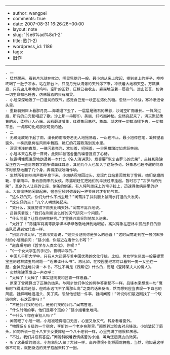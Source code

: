 - --
- author: wangpei
- comments: true
- date: 2007-08-31 16:26:26+00:00
- layout: note
- slug: '%e6%ad%8c1-2'
- title: 歌(1-2)
- wordpress_id: 1186
- tags:
- 旧作
- --
    - 一
    - 猛然醒来，看到月光就在枕边，明晃晃钢刀一般。聂小旭从床上爬起，摸到桌上的杯子，咚咚咚喝了一肚子凉水。站在阳台上，只见月光从清澈的天外泻下来，冲洗着大地和天空。万籁俱寂，只有虫儿啾啾的鸣叫。空旷的田野，庄稼已被收去，森森地笼着一层夜气。远山苍苍，仿佛一切生命都已睡去，仿佛醒着的只有精灵。
    - 小旭深深地吸了一口湿润的夜气，感觉自己是一块正在溶化的糖。忽然一个冷战，寒冷渗进骨头里。
    - 重新躺到床上看那月亮……海潮退下去了，一层层是礁石的黑影，沙滩空旷而漫长。一阵风过后，所有的贝壳都唱起了歌。沙上那一串脚印，美丽、纤巧而神秘。忽然亮起来了，满天聚起柔黄的云，柔得让人心痛。云彩翻滚凝集，红得象凤凰花，象血。就这样一切都消褪下去，一切都平息，一切都幻化成那张可爱的脸。
    - 二
    - 无缘无故地下起了雨，漫长的雨帘旁若无人地摇荡着，一止也不止。聂小旭停住笔，凝神望着窗外。一株凤凰树在风雨中舞蹈，艳红的花瓣跌落到泥水里。
    - 深深浅浅的青草，一律闪着亮光，欢叫着，招摇着。一只黑猫蹿过如虎跃林间。
    - 小旭本来在构思一首诗，此刻却被宿舍里的噪音搅没了心绪。
    - 陈露明慷慨激昂地朗诵着一本什么《名人演讲录》，发誓要“恢复古罗马的光荣”，吕锋和陈建军正在为一道高等数学题争得面红耳赤，其他几个人也加入了这场争论。好象总也睡不醒的阿原不时愤怒地翻了几个身，弄得床板吱嘎作响。
    - 忽然所有的吵闹声都平息下来，小旭纳闷地回过头，发现门口站着闻莺和丁雪薇。她们足蹬雨靴，手拿雨伞，象云游而来的女侠。陈露明赶忙把她们的伞接过来挂起，暂时忘了“古罗马的光荣”，其余的人让座的让座，倒茶的倒茶。有人将阿原床上的帘子拉上，迅速得象病房里的护士。大家愉快地闲聊起来，宿舍里顿时弥漫起一种节日时才有的气氛。
    - “这么好的天，你们为什么不出去玩？”闻莺抹了抹前额上被雨水打湿的头发问。
    - “这么好的天！”几个人哄然笑起来。
    - “笑什么，我就觉得下雨天比晴天好。”闻莺不高兴地说。
    - 吕锋笑着说：“我们在利用这么好的天气研究一个问题。”
    - “什么问题？让我也研究研究。”丁雪薇兴高采烈地加入进来。
    - “太好了！”陈建军将高等数学课本恭恭敬敬地捧到她眼前，高兴得象在密林中孤战多日的游击队员遇到党代表一样。
    - “别高兴得太早，”吕锋冷笑着说，“她只会证明你是多么的愚蠢！”这时闻莺走到在一旁沉默多时的小旭面前问：“聂小旭，你最近在看什么书呀？”
    - “赵鑫珊写的《哲学与人类文化》，你呢？”
    - “《一个女大学生的手记》，曹明华写的。”
    - 中国几千所大学中，只有Ａ大还保存着中国优秀的文化传统。比如，男女学生见面一般要提贾宝玉问过林黛玉的问题——“近来读什么书”。再比如，在校园里经常可以看到一男一女坐在一起，全神贯注地共读一本书，不过不再是《西厢记》什么的，而是《查特莱夫人的情人》。
    - 突然陈建军发出一声欢呼：
    - “太棒了！太棒了！事实证明我和吕锋一样愚蠢。”
    - 原来丁雪薇算出了正确的结果，与刚才他们争论的两种答案都不一样。吕锋本来想拿一句“鹰有时飞得比鸡还低，但鸡永远飞不了鹰那么高”之类的话来反击，然而想到应当表现一下自己的风度，就解嘲地摇摇头、笑了笑。忽然他想起一件事，就问闻莺：“听说你们最近刚找了一个联谊宿舍，有这回事吗？”
    - “不是我们找的他们，是他们找的我们。”闻莺答道。
    - “什么时候的事，他们是哪个班的？”聂小旭着急地问。
    - “干什么？你在审犯人吗？”
    - 闻莺瞪了小旭一眼，小旭被噎得哑口无言，心里又急又气，转身看着窗外。
    - “物理系８６级的一个宿舍，李昕的一个老乡在那里。”闻莺转过脸去对吕锋说。小旭皱起了眉头，如同听说一位十八岁少女要嫁给一个八十老翁一样，心里充满了憎恨和厌恶。
    - “不过，我们并没有答应。”闻莺斜睨着表情痛苦的小旭，嘴角泛起调皮的微笑。
    - 听了这最后的结论，小旭象犯人蒙了大赦一样，高兴得恨不能将闻莺拥抱，当然，他知道这样做不可能，就把身边的凳子抱起来转了一圈。 
